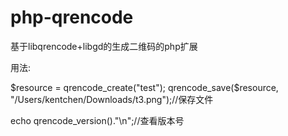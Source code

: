 # php-qrencode

基于libqrencode+libgd的生成二维码的php扩展

用法:

$resource = qrencode_create("test");
qrencode_save($resource, "/Users/kentchen/Downloads/t3.png");//保存文件

echo qrencode_version()."\n";//查看版本号